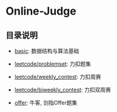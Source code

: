 # Online-Judge

## 目录说明

- [basic](./basic/): 数据结构与算法基础

- [leetcode/problemset](leetcode/problemset/): 力扣题集

- [leetcode/weekly_contest](leetcode/weekly_contest/): 力扣周赛

- [leetcode/biweekly_contest](leetcode/biweekly_contest/): 力扣双周赛

- [offer](offer): 牛客, 剑指Offer题集
